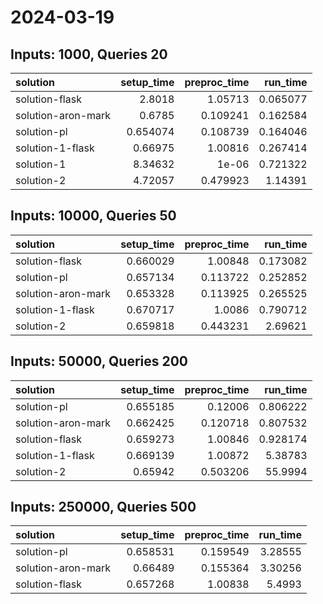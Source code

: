 # 2024-03-19

## Inputs: 1000, Queries 20

| solution           |   setup_time |   preproc_time |   run_time |
|:-------------------|-------------:|---------------:|-----------:|
| solution-flask     |     2.8018   |       1.05713  |   0.065077 |
| solution-aron-mark |     0.6785   |       0.109241 |   0.162584 |
| solution-pl        |     0.654074 |       0.108739 |   0.164046 |
| solution-1-flask   |     0.66975  |       1.00816  |   0.267414 |
| solution-1         |     8.34632  |       1e-06    |   0.721322 |
| solution-2         |     4.72057  |       0.479923 |   1.14391  |

## Inputs: 10000, Queries 50

| solution           |   setup_time |   preproc_time |   run_time |
|:-------------------|-------------:|---------------:|-----------:|
| solution-flask     |     0.660029 |       1.00848  |   0.173082 |
| solution-pl        |     0.657134 |       0.113722 |   0.252852 |
| solution-aron-mark |     0.653328 |       0.113925 |   0.265525 |
| solution-1-flask   |     0.670717 |       1.0086   |   0.790712 |
| solution-2         |     0.659818 |       0.443231 |   2.69621  |

## Inputs: 50000, Queries 200

| solution           |   setup_time |   preproc_time |   run_time |
|:-------------------|-------------:|---------------:|-----------:|
| solution-pl        |     0.655185 |       0.12006  |   0.806222 |
| solution-aron-mark |     0.662425 |       0.120718 |   0.807532 |
| solution-flask     |     0.659273 |       1.00846  |   0.928174 |
| solution-1-flask   |     0.669139 |       1.00872  |   5.38783  |
| solution-2         |     0.65942  |       0.503206 |  55.9994   |

## Inputs: 250000, Queries 500

| solution           |   setup_time |   preproc_time |   run_time |
|:-------------------|-------------:|---------------:|-----------:|
| solution-pl        |     0.658531 |       0.159549 |    3.28555 |
| solution-aron-mark |     0.66489  |       0.155364 |    3.30256 |
| solution-flask     |     0.657268 |       1.00838  |    5.4993  |
